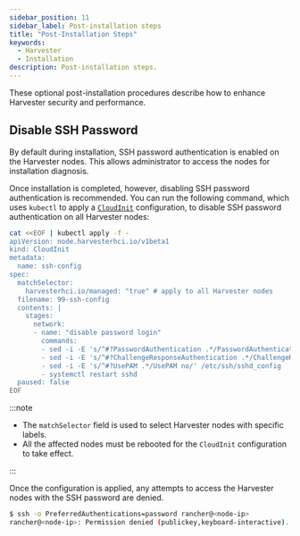```yaml
---
sidebar_position: 11
sidebar_label: Post-installation steps
title: "Post-Installation Steps"
keywords:
  - Harvester
  - Installation
description: Post-installation steps.
---
```



<head>
  <link rel="canonical" href="https://docs.harvesterhci.io/v1.6/install/post-install"/>
</head>

These optional post-installation procedures describe how to enhance Harvester security and performance.

## Disable SSH Password

By default during installation, SSH password authentication is enabled on the Harvester nodes. This allows administrator to access the nodes for installation diagnosis. 

Once installation is completed, however, disabling SSH password authentication is recommended. You can run the following command, which uses `kubectl` to apply a [`CloudInit`](https://docs.harvesterhci.io/v1.6/advanced/cloudinitcrd/) configuration, to disable SSH password authentication on all Harvester nodes:

```sh
cat <<EOF | kubectl apply -f -
apiVersion: node.harvesterhci.io/v1beta1
kind: CloudInit
metadata:
  name: ssh-config
spec:
  matchSelector: 
    harvesterhci.io/managed: "true" # apply to all Harvester nodes
  filename: 99-ssh-config
  contents: |
    stages:
      network:
      - name: "disable password login"
        commands:
        - sed -i -E 's/^#?PasswordAuthentication .*/PasswordAuthentication no/' /etc/ssh/sshd_config
        - sed -i -E 's/^#?ChallengeResponseAuthentication .*/ChallengeResponseAuthentication no/' /etc/ssh/sshd_config
        - sed -i -E 's/^#?UsePAM .*/UsePAM no/' /etc/ssh/sshd_config
        - systemctl restart sshd
  paused: false
EOF
```

:::note

- The `matchSelector` field is used to select Harvester nodes with specific labels.
- All the affected nodes must be rebooted for the `CloudInit` configuration to take effect.

:::

Once the configuration is applied, any attempts to access the Harvester nodes with the SSH password are denied.

```sh
$ ssh -o PreferredAuthentications=password rancher@<node-ip>
rancher@<node-ip>: Permission denied (publickey,keyboard-interactive).
```
